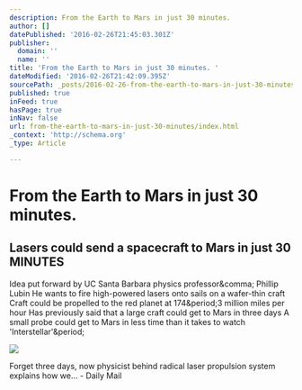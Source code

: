 ```yaml
---
description: From the Earth to Mars in just 30 minutes.
author: []
datePublished: '2016-02-26T21:45:03.301Z'
publisher:
  domain: ''
  name: ''
title: 'From the Earth to Mars in just 30 minutes. '
dateModified: '2016-02-26T21:42:09.395Z'
sourcePath: _posts/2016-02-26-from-the-earth-to-mars-in-just-30-minutes.md
published: true
inFeed: true
hasPage: true
inNav: false
url: from-the-earth-to-mars-in-just-30-minutes/index.html
_context: 'http://schema.org'
_type: Article

---
```

# From the Earth to Mars in just 30 minutes. 

<article style=""><h1>Lasers could send a spacecraft to Mars in just 30 MINUTES</h1><p>Idea put forward by UC Santa Barbara physics professor&amp;comma; Phillip Lubin He wants to fire high-powered lasers onto sails on a wafer-thin craft Craft could be propelled to the red planet at 174&amp;period;3 million miles per hour Has previously said that a large craft could get to Mars in three days A small probe could get to Mars in less time than it takes to watch 'Interstellar'&amp;period;</p><img src="http://i.dailymail.co.uk/i/pix/2016/02/26/20/3198156100000578-0-image-a-19_1456520134190.jpg" /></article>

Forget three days, now physicist behind radical laser propulsion system explains how we... - Daily Mail